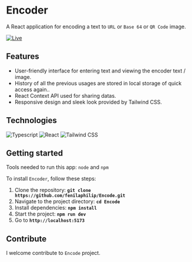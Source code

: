 # Encoder

A React application for encoding a text to `URL` or `Base 64` or `QR Code` image.

[![Live](https://img.shields.io/badge/-Live-blue?&style=flat)](https://encoder.fenilas.com)

## Features

- User-friendly interface for entering text and viewing the encoder text / image.
- History of all the previous usages are stored in local storage of quick access again..
- React Context API used for sharing datas.
- Responsive design and sleek look provided by Tailwind CSS.

## Technologies

![Typescript](https://img.shields.io/badge/-Typescript-blue?logo=Typescript&logoColor=white&style=flat)
![React](https://img.shields.io/badge/-ReactJS-lightyellow?logo=react&logoColor=blue&style=flat)
![Tailwind CSS](https://img.shields.io/badge/-Tailwind%20CSS-black?logo=tailwindCss&logoColor=blue&style=flat)

## Getting started

Tools needed to run this app: `node` and `npm`

To install `Encoder`, follow these steps:

1. Clone the repository: **`git clone https://github.com/fenilaphilip/Encode.git`**
2. Navigate to the project directory: **`cd Encode`**
3. Install dependencies: **`npm install`**
4. Start the project: **`npm run dev`**
5. Go to **`http://localhost:5173`**

## **Contribute**

I welcome contribute to `Encode` project.
